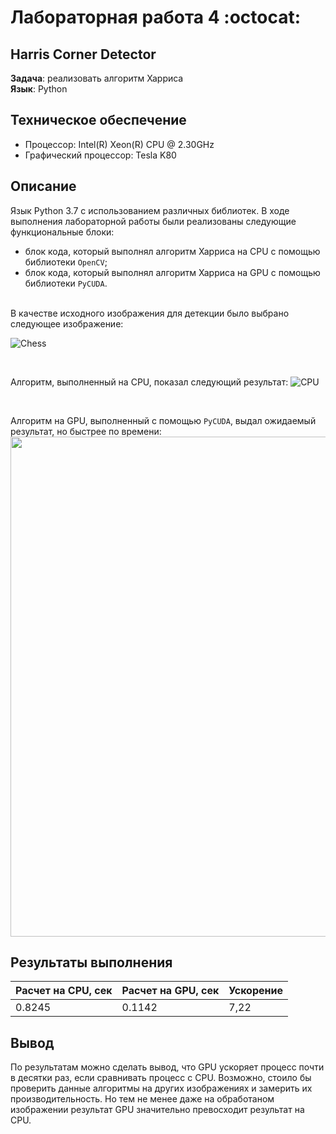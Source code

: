 # Лабораторная работа 4 :octocat:
## Harris Corner Detector
**Задача**: реализовать алгоритм Харриса<br/>
**Язык**: Python<br/>
## **Техническое обеспечение**
+ Процессор: Intel(R) Xeon(R) CPU @ 2.30GHz
+ Графический процессор: Tesla K80
## **Описание**
Язык Python 3.7 с использованием различных библиотек.
В ходе выполнения лабораторной работы были реализованы следующие функциональные блоки:
+ блок кода, который выполнял алгоритм Харриса на CPU с помощью библиотеки ```OpenCV```;
+ блок кода, который выполнял алгоритм Харриса на GPU с помощью библиотеки ```PyCUDA```. <br/>
<br/>
В качестве исходного изображения для детекции было выбрано следующее изображение:

![Chess](https://drive.google.com/uc?export=view&id=1Msl1dr6bABZ2k-Vjo7e0RW76YIwuyqu8)

<br/>

Алгоритм, выполненный на CPU, показал следующий результат:
![CPU](https://drive.google.com/uc?export=view&id=1gImwD2ZvCov2LXV0uEsIa1ho0XvbDgbl)

<br/>

Алгоритм на GPU, выполненный с помощью ```PyCUDA```, выдал ожидаемый результат, но быстрее по времени:
<img src="https://drive.google.com/uc?export=view&id=1_SNpWJS3n7ZFOSxfy75U0RQMSGVIfrsf" width="800">

## **Результаты выполнения**
Расчет на CPU, сек | Расчет на GPU, сек  | Ускорение
 ------------ | ------------- | -------------
  0.8245 | 0.1142 | 7,22
  
 ## **Вывод**
 По результатам можно сделать вывод, что GPU ускоряет процесс почти в десятки раз, если сравнивать процесс с CPU. 
 Возможно, стоило бы проверить данные алгоритмы на других изображениях и замерить их производительность. Но тем не менее даже на обработаном изображении результат GPU значительно превосходит результат на CPU.

